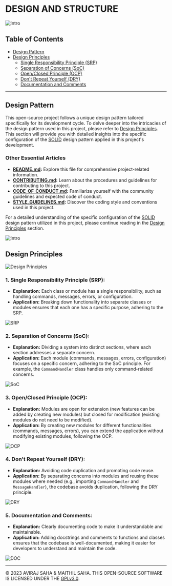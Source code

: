 # DESIGN AND STRUCTURE

![Intro](https://www.netsolutions.com/insights/wp-content/uploads/2022/01/what-is-a-software-design-pattern.webp)

## Table of Contents

- [Design Pattern](#design-pattern)
- [Design Principles](#design-principles)
  - [Single Responsibility Principle (SRP)](#single-responsibility-principle-srp)
  - [Separation of Concerns (SoC)](#separation-of-concerns-soc)
  - [Open/Closed Principle (OCP)](#openclosed-principle-ocp)
  - [Don't Repeat Yourself (DRY)](#dont-repeat-yourself-dry)
  - [Documentation and Comments](#documentation-and-comments)

---
<a name="design-pattern"></a>
## Design Pattern

This open-source project follows a unique design pattern tailored specifically for its development cycle. To delve deeper into the intricacies of the design pattern used in this project, please refer to [Design Principles](#design-principles). This section will provide you with detailed insights into the specific configuration of the [SOLID](https://en.wikipedia.org/wiki/SOLID) design pattern applied in this project's development.

### Other Essential Articles

- **[README.md](../README.md):** Explore this file for comprehensive project-related information.
- **[CONTRIBUTING.md](CONTRIBUTING.md):** Learn about the procedures and guidelines for contributing to this project.
- **[CODE_OF_CONDUCT.md](CODE_OF_CONDUCT.md):** Familiarize yourself with the community guidelines and expected code of conduct.
- **[STYLE_GUIDELINES.md](STYLE_GUIDELINES.md):** Discover the coding style and conventions used in this project.

For a detailed understanding of the specific configuration of the [SOLID](https://en.wikipedia.org/wiki/SOLID) design pattern utilized in this project, please continue reading in the [Design Principles](#design-principles) section.


![Intro](https://media.licdn.com/dms/image/C5612AQH3v9fjELpk0A/article-cover_image-shrink_720_1280/0/1633862861676?e=2147483647&v=beta&t=zgN5vJWk-5Ehx2kyaZP4TAVQ6po6d9QdAlOH_fUvhJQ)

<a name="design-principles"></a>
## Design Principles

![Design Principles](https://miro.medium.com/v2/resize:fit:1132/1*cyFiPYlORkVo6N75h9AXSw.png)


<a name="single-responsibility-principle-srp"></a>
### 1. **Single Responsibility Principle (SRP):**
- **Explanation:** Each class or module has a single responsibility, such as handling commands, messages, errors, or configuration.
- **Application:** Breaking down functionality into separate classes or modules ensures that each one has a specific purpose, adhering to the SRP.

![SRP](https://n7b3p4s2.stackpathcdn.com/article/solid-single-responsibility-principle-with-c-sharp/Images/image001.png)


<a name="separation-of-concerns-soc"></a>
### 2. **Separation of Concerns (SoC):**
- **Explanation:** Dividing a system into distinct sections, where each section addresses a separate concern.
- **Application:** Each module (commands, messages, errors, configuration) focuses on a specific concern, adhering to the SoC principle. For example, the `CommandHandler` class handles only command-related concerns.

![SoC](https://miro.medium.com/v2/resize:fit:1400/1*ZpEbhfjKnFRjF_bVXRCANA.jpeg)


<a name="openclosed-principle-ocp"></a>
### 3. **Open/Closed Principle (OCP):**
- **Explanation:** Modules are open for extension (new features can be added by creating new modules) but closed for modification (existing modules do not need to be modified).
- **Application:** By creating new modules for different functionalities (commands, messages, errors), you can extend the application without modifying existing modules, following the OCP.

![OCP](https://miro.medium.com/v2/resize:fit:1320/1*YrFZLk1J5abATMlkEwTgpA.gif)


<a name="dont-repeat-yourself-dry"></a>
### 4. **Don't Repeat Yourself (DRY):**
- **Explanation:** Avoiding code duplication and promoting code reuse.
- **Application:** By separating concerns into modules and reusing these modules where needed (e.g., importing `CommandHandler` and `MessageHandler`), the codebase avoids duplication, following the DRY principle.

![DRY](https://miro.medium.com/v2/resize:fit:1400/1*ZcEgnIfLVG6749ciYwB-xA.png)


<a name="documentation-and-comments"></a>
### 5. **Documentation and Comments:**
- **Explanation:** Clearly documenting code to make it understandable and maintainable.
- **Application:** Adding docstrings and comments to functions and classes ensures that the codebase is well-documented, making it easier for developers to understand and maintain the code.

![DOC](https://www.altexsoft.com/media/2017/12/122456457658699098-90-90909-0.png)


---
© 2023 AVIRAJ SAHA & MAITHIL SAHA. THIS OPEN-SOURCE SOFTWARE IS LICENSED UNDER THE [GPLv3.0](../LICENCE).